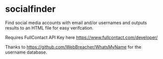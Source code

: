 # socialfinder
Find social media accounts with email and/or usernames and outputs results to an HTML file for easy verifcation.

Requires FullContact API Key here https://www.fullcontact.com/developer/

Thanks to https://github.com/WebBreacher/WhatsMyName for the username database.